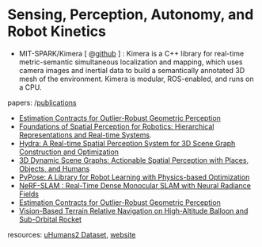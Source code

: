 # Sensing, Perception, Autonomy, and Robot Kinetics


+ MIT-SPARK/Kimera [ @[github](https://github.com/MIT-SPARK/Kimera) ] : Kimera is a C++ library for real-time metric-semantic simultaneous localization and mapping, which uses camera images and inertial data to build a semantically annotated 3D mesh of the environment. Kimera is modular, ROS-enabled, and runs on a CPU.

papers: /[publications](https://web.mit.edu/sparklab/publications.html)
+ [Estimation Contracts for Outlier-Robust Geometric Perception](https://arxiv.org/abs/2208.10521)
+ [Foundations of Spatial Perception for Robotics: Hierarchical Representations and Real-time Systems](https://arxiv.org/pdf/2305.07154.pdf).
+ [Hydra: A Real-time Spatial Perception System for
3D Scene Graph Construction and Optimization](https://www.roboticsproceedings.org/rss18/p050.pdf)
+ [3D Dynamic Scene Graphs: Actionable Spatial Perception with Places, Objects, and Humans](https://web.mit.edu/sparklab/2020/11/10/3D_Dynamic_Scene_Graphs__Actionable_Spatial_Perception_with_Places__Objects__and_Humans.html)
+ [PyPose: A Library for Robot Learning with Physics-based Optimization](https://arxiv.org/abs/2209.15428)
+ [NeRF-SLAM : Real-Time Dense Monocular SLAM with Neural Radiance Fields](https://arxiv.org/pdf/2210.13641.pdf)
+ [Estimation Contracts for Outlier-Robust Geometric Perception](https://arxiv.org/pdf/2208.10521.pdf)
+ [Vision-Based Terrain Relative Navigation on High-Altitude Balloon and Sub-Orbital Rocket ](https://arxiv.org/pdf/2302.08011.pdf)

resources: [uHumans2 Dataset](https://web.mit.edu/sparklab/datasets/uHumans2/), [website](https://web.mit.edu/sparklab/)